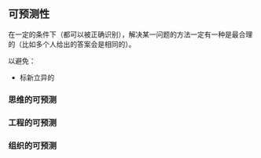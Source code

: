 ## 可预测性
在一定的条件下（都可以被正确识别），解决某一问题的方法一定有一种是最合理的（比如多个人给出的答案会是相同的）。

以避免：
- 标新立异的

### 思维的可预测

### 工程的可预测

### 组织的可预测

